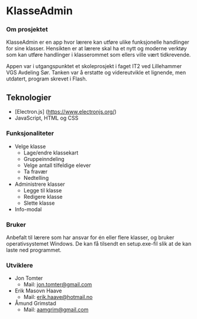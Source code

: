 # KlasseAdmin

### Om prosjektet
KlasseAdmin er en app hvor lærere kan utføre ulike funksjonelle handlinger for sine klasser.
Hensikten er at lærere skal ha et nytt og moderne verktøy som kan utføre handlinger
i klasserommet som ellers ville vært tidkrevende. 

Appen var i utgangspunktet et skoleprosjekt i faget IT2 ved Lillehammer VGS Avdeling Sør. Tanken var å erstatte og videreutvikle et lignende, men utdatert, program skrevet i Flash.


## Teknologier
- [Electron.js] (https://www.electronjs.org/)
- JavaScript, HTML og CSS

### Funksjonaliteter
- Velge klasse
  - Lage/endre klassekart
  - Gruppeinndeling
  - Velge antall tilfeldige elever
  - Ta fravær
  - Nedtelling
- Administrere klasser
  - Legge til klasse
  - Redigere klasse
  - Slette klasse
- Info-modal

### Bruker
Anbefalt til lærere som har ansvar for én eller flere klasser, og bruker operativsystemet Windows.
De kan få tilsendt en setup.exe-fil slik at de kan laste ned programmet.

### Utviklere
- Jon Tomter
  - Mail: jon.tomter@gmail.com
- Erik Masovn Haave
  - Mail: erik.haave@hotmail.no
- Åmund Grimstad
  - Mail: aamgrim@gmail.com 
